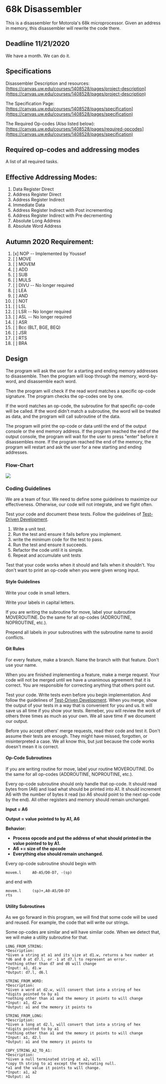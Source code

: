 # 68k Disassembler

This is a disassembler for Motorola's 68k microprocessor. Given an address in memory, this disassembler will rewrite the code there. 



## Deadline 11/21/2020 

We have a month. We can do it.



## Specifications


Disassembler Description and resources: [https://canvas.uw.edu/courses/1408528/pages/project-description](https://canvas.uw.edu/courses/1408528/pages/project-description)

The Specification Page: [https://canvas.uw.edu/courses/1408528/pages/specification](https://canvas.uw.edu/courses/1408528/pages/specification)

The Required Op-codes (Also listed below): [https://canvas.uw.edu/courses/1408528/pages/required-opcodes](https://canvas.uw.edu/courses/1408528/pages/specification)



## Required op-codes and addressing modes

A list of all required tasks.



## Effective Addressing Modes:

1. Data Register Direct
2. Address     Register Direct
3. Address     Register Indirect
4. Immediate     Data
5. Address     Register Indirect with Post incrementing
6. Address     Register Indirect with Pre decrementing
7. Absolute     Long Address
8. Absolute     Word Address



## Autumn 2020 Requirement:

1. [x] NOP -- Implemented by Youssef
2. [ ] MOVE
3. [ ] MOVEM
4. [ ] ADD
5. [ ] SUB
6. [ ] MULS
7. [ ] DIVU -- No longer required
8. [ ] LEA
9. [ ] AND
10. [ ] NOT
11. [ ] LSL
12. [ ] LSR -- No longer required
13. [ ] ASL -- No longer required
14. [ ] ASR
15. [ ] Bcc     (BLT, BGE, BEQ)
16. [ ] JSR
17. [ ] RTS
18. [ ] BRA



## Design

The program will ask the user for a starting and ending memory addresses to disassemble. Then the program will loop through the memory, word-by-word, and disassemble each word.

Then the program will check if the read word matches a specific op-code signature. The program checks the op-codes one by one.

If the word matches an op-code, the subroutine for that specific op-code will be called. If the word didn't match a subroutine, the word will be treated as data, and the program will call subroutine of the data.

The program will print the op-code or data until the end of the output console or the end memory address. If the program reached the end of the output console, the program will wait for the user to press "enter" before it disassembles more. If the program reached the end of the memory, the program will restart and ask the user for a new starting and ending addresses.



### Flow-Chart

![](https://chicken-coup.ybeltagy.com/disassembler_design.png)



### Coding Guidelines

We are a team of four. We need to define some guidelines to maximize our effectiveness. Otherwise, our code will not integrate, and we fight often.

Test your code and document these tests. Follow the guidelines of [Test-Driven Development](https://en.wikipedia.org/wiki/Test-driven_development).

1. Write a unit test.
2. Run the test and ensure it fails before you implement.
3. write the minimum code for the test to pass.
4. Run the test and ensure it succeeds.
5. Refactor the code until it is simple.
6. Repeat and accumulate unit tests


Test that your code works when it should and fails when it shouldn't. You don't want to print an op-code when you were given wrong input.



#### Style Guidelines

Write your code in small letters.

Write your labels in capital letters.

If you are writing the subroutine for move, label your subroutine MOVEROUTINE. Do the same for all op-codes (ADDROUTINE, NOPROUTINE, etc.).

Prepend all labels in your subroutines with the subroutine name to avoid conflicts.



#### Git Rules

For every feature, make a branch. Name the branch with that feature. Don't use your name.

When you are finished implementing a feature, make a merge request. Your code will not be merged until we have a unanimous agreement that it is correct. You are responsible for correcting anything that others point out.

Test your code. Write tests even before you begin implementation. And follow the guidelines of [Test-Driven Development](https://en.wikipedia.org/wiki/Test-driven_development). When you merge, show the output of your tests in a way that is convenient for you and us. It will save us all time if you show your tests. Remeber, you will review the work of others three times as much as your own. We all save time if we document our output.

Before you accept others' merge requests, read their code and test it. Don't assume their tests are enough. They might have missed, forgotten, or misinterpreted a case. We all know this, but just because the code works doesn't mean it is correct.



#### Op-Code Subroutines

If you are writing routine for move, label your routine MOVEROUTINE. Do the same for all op-codes (ADDROUTINE, NOPROUTINE, etc.).

Every op-code subroutine should only handle that op-code. It should read bytes from (A6) and load what should be printed into A1. It should increment A6 with the number of bytes it read (so A6 should point to the next op-code by the end). All other registers and memory should remain unchanged.

**Input = A6**

**Output = value pointed to by A1, A6**

**Behavior:**

 - **Process opcode and put the address of what should printed in the value pointed to by A1.**
 - **A6 += size of the opcode**
 - **Everything else should remain unchanged.**

Every op-code subroutine should begin with

```
movem.l     A0-A5/D0-D7, -(sp)
```

and end with

```
movem.l     (sp)+,A0-A5/D0-D7
rts
```



#### Utility Subroutines

As we go forward in this program, we will find that some code will be used and reused. For example, the code that will write our strings.

Some op-codes are similar and will have similar code. When we detect that, we will make a utility subroutine for that.

```assembly
LONG_FROM_STRING:
*Description:
*Given a string at a1 and its size at d1.w, returns a hex number at 
*d6 and 0 at d7.l, or -1 at d7.l to represent an error.
*nothing other than d7 and d6 will change
*Input: a1, d1.w
*Output: d7.l, d6.l

STRING_FROM_WORD:
*Description:
*Given a word at d2.w, will convert that into a string of hex
*digits pointed to by a1
*nothing other than a1 and the memory it points to will change
*Input: a1, d2.w
*Output: a1 and the memory it points to

STRING_FROM_LONG:
*Description:
*Given a long at d2.l, will convert that into a string of hex
*digits pointed to by a1
*nothing other than a1 and the memory it points to will change
*Input: a1, d2.l
*Output: a1 and the memory it points to

COPY_STRING_A2_TO_A1:
*Description:
*Given a null terminated string at a2, will
*copy th string to a1 except the terminating null.
*a1 and the value it points to will change.
*Input: a1, a2
*Output: a1
```